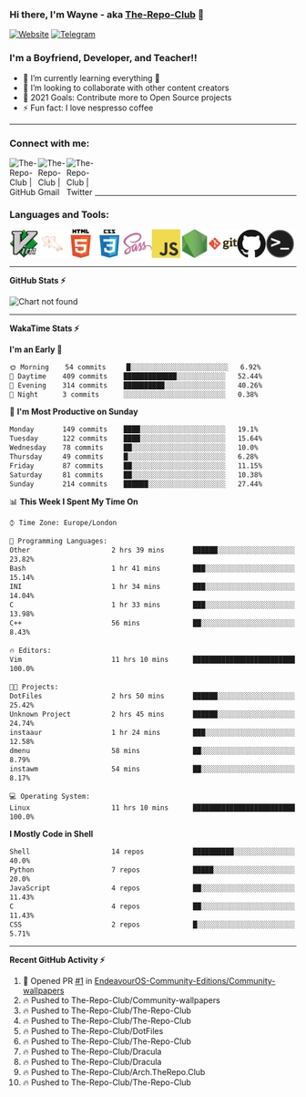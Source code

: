 ### Hi there, I'm Wayne - aka [The-Repo-Club][website] 👋

[![Website](https://img.shields.io/website?label=github.com/The-Repo-Club/&color=orange&style=flat-square&url=https://github.com/The-Repo-Club/)][website]
[![Telegram](https://img.shields.io/badge/Chat%20on-Telegram-orange.svg?color=orange&logo=telegram&style=flat-square)][telegram]

### I'm a Boyfriend, Developer, and Teacher!!

- 🌱 I’m currently learning everything 🤣
- 👯 I’m looking to collaborate with other content creators
- 🥅 2021 Goals: Contribute more to Open Source projects
- ⚡ Fun fact: I love nespresso coffee

---
### Connect with me:

[<img align="left" alt="The-Repo-Club | GitHub" width="50px" src="https://cdn.jsdelivr.net/npm/simple-icons@v3/icons/github.svg" />][website]
[<img align="left" alt="The-Repo-Club | Gmail" width="50px" src="https://cdn.jsdelivr.net/npm/simple-icons@v3/icons/gmail.svg" />][email]
[<img align="left" alt="The-Repo-Club | Twitter" width="50px" src="https://cdn.jsdelivr.net/npm/simple-icons@v3/icons/telegram.svg" />][telegram]

[website]: https://github.com/The-Repo-Club/
[email]: mailto:wayne6324@gmail.com
[telegram]: https://t.me/TheRepoClub

<br />
<br />
<br />

---
### Languages and Tools:

<img align="left" alt="Vim" width="50px" src="https://raw.githubusercontent.com/github/explore/80688e429a7d4ef2fca1e82350fe8e3517d3494d/topics/vim/vim.png" />
<img align="left" alt="Fish" width="50px" src="https://raw.githubusercontent.com/github/explore/80688e429a7d4ef2fca1e82350fe8e3517d3494d/topics/fish/fish.png" />
<img align="left" alt="HTML5" width="50px" src="https://raw.githubusercontent.com/github/explore/80688e429a7d4ef2fca1e82350fe8e3517d3494d/topics/html/html.png" />
<img align="left" alt="CSS3" width="50px" src="https://raw.githubusercontent.com/github/explore/80688e429a7d4ef2fca1e82350fe8e3517d3494d/topics/css/css.png" />
<img align="left" alt="Sass" width="50px" src="https://raw.githubusercontent.com/github/explore/80688e429a7d4ef2fca1e82350fe8e3517d3494d/topics/sass/sass.png" />
<img align="left" alt="JavaScript" width="50px" src="https://raw.githubusercontent.com/github/explore/80688e429a7d4ef2fca1e82350fe8e3517d3494d/topics/javascript/javascript.png" />
<img align="left" alt="Node.js" width="50px" src="https://raw.githubusercontent.com/github/explore/80688e429a7d4ef2fca1e82350fe8e3517d3494d/topics/nodejs/nodejs.png" />
<img align="left" alt="Git" width="50px" src="https://raw.githubusercontent.com/github/explore/80688e429a7d4ef2fca1e82350fe8e3517d3494d/topics/git/git.png" />
<img align="left" alt="GitHub" width="50px" src="https://raw.githubusercontent.com/github/explore/78df643247d429f6cc873026c0622819ad797942/topics/github/github.png" />
<img align="left" alt="Terminal" width="50px" src="https://raw.githubusercontent.com/github/explore/80688e429a7d4ef2fca1e82350fe8e3517d3494d/topics/terminal/terminal.png" />

<br />
<br />
<br />

---

**GitHub Stats ⚡**

![Chart not found](https://github-readme-stats.vercel.app/api?username=The-Repo-Club&theme=tokyonight&show_icons=true&count_private=true&hide_border=true&include_all_commits=true&custom_title=The-Repo-Club%27s+GitHub+Stats)


---

**WakaTime Stats ⚡**

<!--START_SECTION:waka-->
**I'm an Early 🐤** 

```text
🌞 Morning    54 commits     █░░░░░░░░░░░░░░░░░░░░░░░░   6.92% 
🌆 Daytime    409 commits    █████████████░░░░░░░░░░░░   52.44% 
🌃 Evening    314 commits    ██████████░░░░░░░░░░░░░░░   40.26% 
🌙 Night      3 commits      ░░░░░░░░░░░░░░░░░░░░░░░░░   0.38%

```
📅 **I'm Most Productive on Sunday** 

```text
Monday       149 commits    ████░░░░░░░░░░░░░░░░░░░░░   19.1% 
Tuesday      122 commits    ████░░░░░░░░░░░░░░░░░░░░░   15.64% 
Wednesday    78 commits     ██░░░░░░░░░░░░░░░░░░░░░░░   10.0% 
Thursday     49 commits     █░░░░░░░░░░░░░░░░░░░░░░░░   6.28% 
Friday       87 commits     ██░░░░░░░░░░░░░░░░░░░░░░░   11.15% 
Saturday     81 commits     ██░░░░░░░░░░░░░░░░░░░░░░░   10.38% 
Sunday       214 commits    ██████░░░░░░░░░░░░░░░░░░░   27.44%

```


📊 **This Week I Spent My Time On** 

```text
⌚︎ Time Zone: Europe/London

💬 Programming Languages: 
Other                    2 hrs 39 mins       ██████░░░░░░░░░░░░░░░░░░░   23.82% 
Bash                     1 hr 41 mins        ███░░░░░░░░░░░░░░░░░░░░░░   15.14% 
INI                      1 hr 34 mins        ███░░░░░░░░░░░░░░░░░░░░░░   14.04% 
C                        1 hr 33 mins        ███░░░░░░░░░░░░░░░░░░░░░░   13.98% 
C++                      56 mins             ██░░░░░░░░░░░░░░░░░░░░░░░   8.43%

🔥 Editors: 
Vim                      11 hrs 10 mins      █████████████████████████   100.0%

🐱‍💻 Projects: 
DotFiles                 2 hrs 50 mins       ██████░░░░░░░░░░░░░░░░░░░   25.42% 
Unknown Project          2 hrs 45 mins       ██████░░░░░░░░░░░░░░░░░░░   24.74% 
instaaur                 1 hr 24 mins        ███░░░░░░░░░░░░░░░░░░░░░░   12.58% 
dmenu                    58 mins             ██░░░░░░░░░░░░░░░░░░░░░░░   8.79% 
instawm                  54 mins             ██░░░░░░░░░░░░░░░░░░░░░░░   8.17%

💻 Operating System: 
Linux                    11 hrs 10 mins      █████████████████████████   100.0%

```

**I Mostly Code in Shell** 

```text
Shell                    14 repos            ██████████░░░░░░░░░░░░░░░   40.0% 
Python                   7 repos             █████░░░░░░░░░░░░░░░░░░░░   20.0% 
JavaScript               4 repos             ██░░░░░░░░░░░░░░░░░░░░░░░   11.43% 
C                        4 repos             ██░░░░░░░░░░░░░░░░░░░░░░░   11.43% 
CSS                      2 repos             █░░░░░░░░░░░░░░░░░░░░░░░░   5.71%

```



<!--END_SECTION:waka-->

---

**Recent GitHub Activity :zap:**

<!--START_SECTION:activity-->
1. 💪 Opened PR [#1](https://github.com/EndeavourOS-Community-Editions/Community-wallpapers/pull/1) in [EndeavourOS-Community-Editions/Community-wallpapers](https://github.com/EndeavourOS-Community-Editions/Community-wallpapers)
2. 🔥 Pushed to The-Repo-Club/Community-wallpapers
3. 🔥 Pushed to The-Repo-Club/The-Repo-Club
4. 🔥 Pushed to The-Repo-Club/The-Repo-Club
5. 🔥 Pushed to The-Repo-Club/DotFiles
6. 🔥 Pushed to The-Repo-Club/The-Repo-Club
7. 🔥 Pushed to The-Repo-Club/Dracula
8. 🔥 Pushed to The-Repo-Club/Dracula
9. 🔥 Pushed to The-Repo-Club/Arch.TheRepo.Club
10. 🔥 Pushed to The-Repo-Club/The-Repo-Club
<!--END_SECTION:activity-->